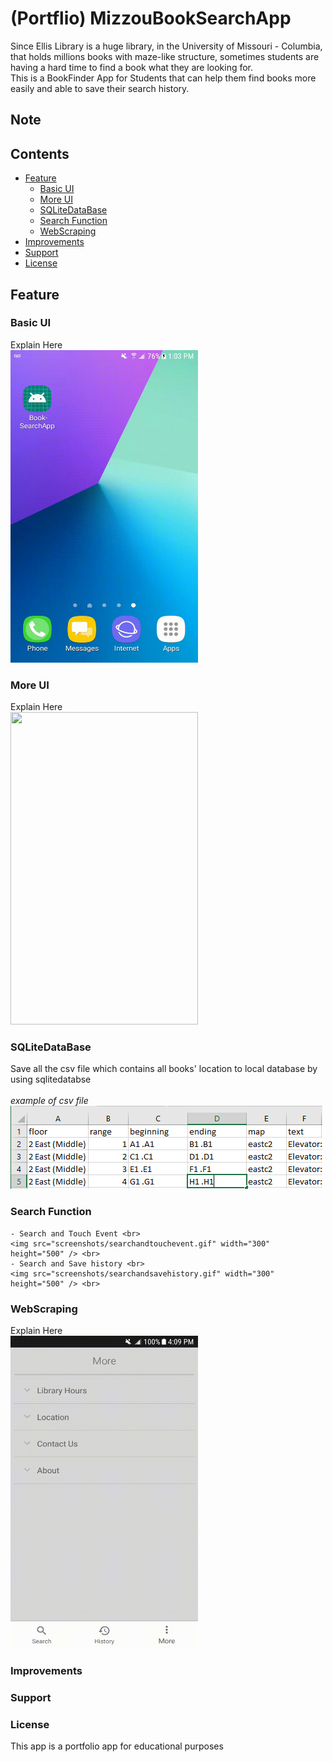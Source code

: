 # (Portflio) MizzouBookSearchApp
Since Ellis Library is a huge library, in the University of Missouri - Columbia, that holds millions books with maze-like structure, sometimes students are having a hard time to find a book what they are looking for.<br>
This is a BookFinder App for Students that can help them find books more easily and able to save their search history.

## Note


## Contents
- [Feature](#feature)
  - [Basic UI](#basic-ui)
  - [More UI](#more-ui)
  - [SQLiteDataBase](#sqlitedatabase)
  - [Search Function](#search-function)
  - [WebScraping](#webscraping)
- [Improvements](#improvements)
- [Support](#support)
- [License](#license)

## Feature
  ### Basic UI<br>
  Explain Here<br>
  <img src="screenshots/basicui.gif" width="300" height="500" /> <br>
  ### More UI<br>
  Explain Here<br>
  <img src="screenshots/moreui.gif" width="300" height="500" /> <br>

  ### SQLiteDataBase<br>
  Save all the csv file which contains all books' location to local database by using sqlitedatabse<br>
  <br>*example of csv file* <br> <img src="screenshots/csvexample.PNG"/> <br>
  ### Search Function<br>
    - Search and Touch Event <br>
    <img src="screenshots/searchandtouchevent.gif" width="300" height="500" /> <br>
    - Search and Save history <br>
    <img src="screenshots/searchandsavehistory.gif" width="300" height="500" /> <br>

  ### WebScraping<br>
  Explain Here<br>
  <img src="screenshots/wepscraping.gif" width="300" height="500" /> <br>
### Improvements

### Support

### License
This app is a portfolio app for educational purposes
